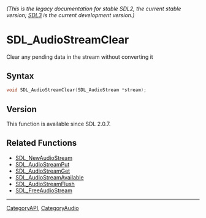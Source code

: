 ###### (This is the legacy documentation for stable SDL2, the current stable version; [SDL3](https://wiki.libsdl.org/SDL3/) is the current development version.)
# SDL_AudioStreamClear

Clear any pending data in the stream without converting it 

## Syntax

```c
void SDL_AudioStreamClear(SDL_AudioStream *stream);

```

## Version

This function is available since SDL 2.0.7.

## Related Functions

* [SDL_NewAudioStream](SDL_NewAudioStream)
* [SDL_AudioStreamPut](SDL_AudioStreamPut)
* [SDL_AudioStreamGet](SDL_AudioStreamGet)
* [SDL_AudioStreamAvailable](SDL_AudioStreamAvailable)
* [SDL_AudioStreamFlush](SDL_AudioStreamFlush)
* [SDL_FreeAudioStream](SDL_FreeAudioStream)

----
[CategoryAPI](CategoryAPI), [CategoryAudio](CategoryAudio)

